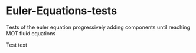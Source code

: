 # Euler-Equations-tests
Tests of the euler equation progressively adding components until reaching MOT fluid equations


Test text
